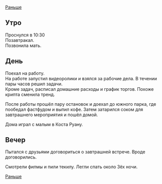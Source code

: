 [Раньше](2020.01.05.md)
## Утро
Проснулся в 10:30  
Позавтракал.  
Позвонила мать.
## День
Поехал на работу.  
На работе запустил видеоролики и взялся за рабочие дела. В течении пары часов решил задачи.  
Кроме задач, расписал домашние расходы и график торгов. Похоже крипта сменила тренд.

После работы прошёл пару остановок и доехал до южного парка, где пообедал фастфудом и выпил кофе. Затем затарился соком для завтрашнего мероприятия и пошёл домой.

Дома играл с малым в Коста Руану.
## Вечер
Пытался с друзьями договориться о завтрашней встрече. Вроде договорились.

Смотрели филмы и пили текилу.
Легли спать около 3ёх ночи.

[Раньше](2020.01.07.md)